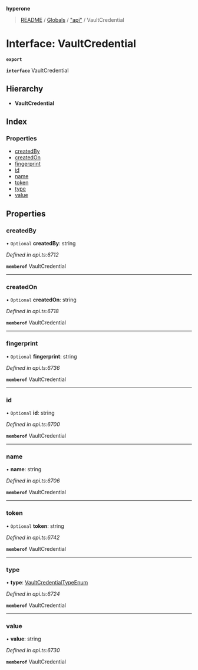 **hyperone**

> [README](../README.md) / [Globals](../globals.md) / ["api"](../modules/_api_.md) / VaultCredential

# Interface: VaultCredential

**`export`** 

**`interface`** VaultCredential

## Hierarchy

* **VaultCredential**

## Index

### Properties

* [createdBy](_api_.vaultcredential.md#createdby)
* [createdOn](_api_.vaultcredential.md#createdon)
* [fingerprint](_api_.vaultcredential.md#fingerprint)
* [id](_api_.vaultcredential.md#id)
* [name](_api_.vaultcredential.md#name)
* [token](_api_.vaultcredential.md#token)
* [type](_api_.vaultcredential.md#type)
* [value](_api_.vaultcredential.md#value)

## Properties

### createdBy

• `Optional` **createdBy**: string

*Defined in api.ts:6712*

**`memberof`** VaultCredential

___

### createdOn

• `Optional` **createdOn**: string

*Defined in api.ts:6718*

**`memberof`** VaultCredential

___

### fingerprint

• `Optional` **fingerprint**: string

*Defined in api.ts:6736*

**`memberof`** VaultCredential

___

### id

• `Optional` **id**: string

*Defined in api.ts:6700*

**`memberof`** VaultCredential

___

### name

•  **name**: string

*Defined in api.ts:6706*

**`memberof`** VaultCredential

___

### token

• `Optional` **token**: string

*Defined in api.ts:6742*

**`memberof`** VaultCredential

___

### type

•  **type**: [VaultCredentialTypeEnum](../enums/_api_.vaultcredentialtypeenum.md)

*Defined in api.ts:6724*

**`memberof`** VaultCredential

___

### value

•  **value**: string

*Defined in api.ts:6730*

**`memberof`** VaultCredential
